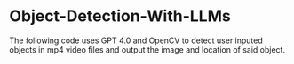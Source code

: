 # Object-Detection-With-LLMs
The following code uses GPT 4.0 and OpenCV to detect user inputed objects in mp4 video files and output the image and location of said object. 
